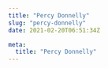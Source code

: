 ```yaml
---
title: "Percy Donnelly"
slug: "percy-donnelly"
date: 2021-02-20T06:51:34Z

meta:
  title: "Percy Donnelly"
---
```


